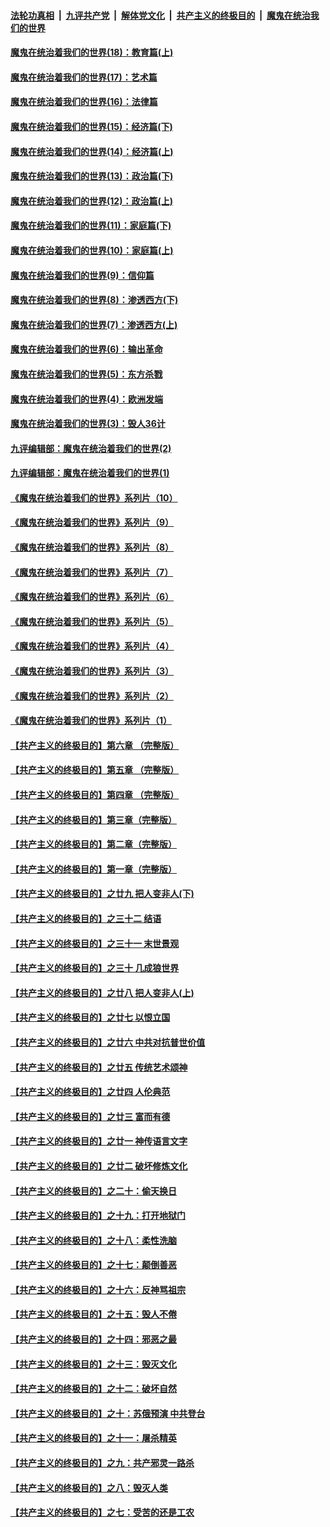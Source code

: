 

####  [法轮功真相](../../../../basic/blob/master/README.md?t=11010832) &nbsp;|&nbsp; [九评共产党](../../../../9ping.md/blob/master/README.md?t=11010832) &nbsp;|&nbsp; [解体党文化](../../../../jtdwh.md/blob/master/README.md?t=11010832)  &nbsp;|&nbsp; [共产主义的终极目的](../../../../gczydzjmd.md/blob/master/README.md?t=11010832) &nbsp;|&nbsp; [魔鬼在统治我们的世界](../../../../mgztzwmdsj.md/blob/master/README.md?t=11010832) 

#### [魔鬼在统治着我们的世界(18)：教育篇(上)](../pages/nsc422/n10526970.md?t=11010832) 

#### [魔鬼在统治着我们的世界(17)：艺术篇](../pages/nsc422/n10499093.md?t=11010832) 

#### [魔鬼在统治着我们的世界(16)：法律篇](../pages/nsc422/n10485969.md?t=11010832) 

#### [魔鬼在统治着我们的世界(15)：经济篇(下)](../pages/nsc422/n10469975.md?t=11010832) 

#### [魔鬼在统治着我们的世界(14)：经济篇(上)](../pages/nsc422/n10457370.md?t=11010832) 

#### [魔鬼在统治着我们的世界(13)：政治篇(下)](../pages/nsc422/n10448270.md?t=11010832) 

#### [魔鬼在统治着我们的世界(12)：政治篇(上)](../pages/nsc422/n10444576.md?t=11010832) 

#### [魔鬼在统治着我们的世界(11)：家庭篇(下)](../pages/nsc422/n10440961.md?t=11010832) 

#### [魔鬼在统治着我们的世界(10)：家庭篇(上)](../pages/nsc422/n10435448.md?t=11010832) 

#### [魔鬼在统治着我们的世界(9)：信仰篇](../pages/nsc422/n10432159.md?t=11010832) 

#### [魔鬼在统治着我们的世界(8)：渗透西方(下)](../pages/nsc422/n10429603.md?t=11010832) 

#### [魔鬼在统治着我们的世界(7)：渗透西方(上)](../pages/nsc422/n10426013.md?t=11010832) 

#### [魔鬼在统治着我们的世界(6)：输出革命](../pages/nsc422/n10421536.md?t=11010832) 

#### [魔鬼在统治着我们的世界(5)：东方杀戮](../pages/nsc422/n10417707.md?t=11010832) 

#### [魔鬼在统治着我们的世界(4)：欧洲发端](../pages/nsc422/n10414890.md?t=11010832) 

#### [魔鬼在统治着我们的世界(3)：毁人36计](../pages/nsc422/n10411583.md?t=11010832) 

#### [九评编辑部：魔鬼在统治着我们的世界(2)](../pages/nsc422/n10410036.md?t=11010832) 

#### [九评编辑部：魔鬼在统治着我们的世界(1)](../pages/nsc422/n10406825.md?t=11010832) 

#### [《魔鬼在统治着我们的世界》系列片（10）](../pages/nsc422/n12292670.md?t=11010832) 

#### [《魔鬼在统治着我们的世界》系列片（9）](../pages/nsc422/n12290859.md?t=11010832) 

#### [《魔鬼在统治着我们的世界》系列片（8）](../pages/nsc422/n12287445.md?t=11010832) 

#### [《魔鬼在统治着我们的世界》系列片（7）](../pages/nsc422/n12283425.md?t=11010832) 

#### [《魔鬼在统治着我们的世界》系列片（6）](../pages/nsc422/n12282314.md?t=11010832) 

#### [《魔鬼在统治着我们的世界》系列片（5）](../pages/nsc422/n12281419.md?t=11010832) 

#### [《魔鬼在统治着我们的世界》系列片（4）](../pages/nsc422/n12274024.md?t=11010832) 

#### [《魔鬼在统治着我们的世界》系列片（3）](../pages/nsc422/n12271322.md?t=11010832) 

#### [《魔鬼在统治着我们的世界》系列片（2）](../pages/nsc422/n12269049.md?t=11010832) 

#### [《魔鬼在统治着我们的世界》系列片（1）](../pages/nsc422/n12267575.md?t=11010832) 

#### [【共产主义的终极目的】第六章 （完整版）](../pages/nsc422/n11428913.md?t=11010832) 

#### [【共产主义的终极目的】第五章 （完整版）](../pages/nsc422/n11428912.md?t=11010832) 

#### [【共产主义的终极目的】第四章 （完整版）](../pages/nsc422/n11428907.md?t=11010832) 

#### [【共产主义的终极目的】第三章（完整版）](../pages/nsc422/n11428848.md?t=11010832) 

#### [【共产主义的终极目的】第二章（完整版）](../pages/nsc422/n11428831.md?t=11010832) 

#### [【共产主义的终极目的】第一章（完整版）](../pages/nsc422/n11417651.md?t=11010832) 

#### [【共产主义的终极目的】之廿九 把人变非人(下)](../pages/nsc422/n11344140.md?t=11010832) 

#### [【共产主义的终极目的】之三十二 结语](../pages/nsc422/n11360535.md?t=11010832) 

#### [【共产主义的终极目的】之三十一 末世景观](../pages/nsc422/n11351129.md?t=11010832) 

#### [【共产主义的终极目的】之三十 几成狼世界](../pages/nsc422/n11348280.md?t=11010832) 

#### [【共产主义的终极目的】之廿八 把人变非人(上)](../pages/nsc422/n11340492.md?t=11010832) 

#### [【共产主义的终极目的】之廿七 以恨立国](../pages/nsc422/n11336944.md?t=11010832) 

#### [【共产主义的终极目的】之廿六 中共对抗普世价值](../pages/nsc422/n11324785.md?t=11010832) 

#### [【共产主义的终极目的】之廿五 传统艺术颂神](../pages/nsc422/n11296396.md?t=11010832) 

#### [【共产主义的终极目的】之廿四 人伦典范](../pages/nsc422/n11296397.md?t=11010832) 

#### [【共产主义的终极目的】之廿三 富而有德](../pages/nsc422/n11283598.md?t=11010832) 

#### [【共产主义的终极目的】之廿一 神传语言文字](../pages/nsc422/n11263265.md?t=11010832) 

#### [【共产主义的终极目的】之廿二 破坏修炼文化](../pages/nsc422/n11245728.md?t=11010832) 

#### [【共产主义的终极目的】之二十：偷天换日](../pages/nsc422/n11238846.md?t=11010832) 

#### [【共产主义的终极目的】之十九：打开地狱门](../pages/nsc422/n11206376.md?t=11010832) 

#### [【共产主义的终极目的】之十八：柔性洗脑](../pages/nsc422/n11199994.md?t=11010832) 

#### [【共产主义的终极目的】之十七：颠倒善恶](../pages/nsc422/n11179782.md?t=11010832) 

#### [【共产主义的终极目的】之十六：反神骂祖宗](../pages/nsc422/n11166798.md?t=11010832) 

#### [【共产主义的终极目的】之十五：毁人不倦](../pages/nsc422/n11166792.md?t=11010832) 

#### [【共产主义的终极目的】之十四：邪恶之最](../pages/nsc422/n11150249.md?t=11010832) 

#### [【共产主义的终极目的】之十三：毁灭文化](../pages/nsc422/n11135227.md?t=11010832) 

#### [【共产主义的终极目的】之十二：破坏自然](../pages/nsc422/n11135214.md?t=11010832) 

#### [【共产主义的终极目的】之十：苏俄预演 中共登台](../pages/nsc422/n11118424.md?t=11010832) 

#### [【共产主义的终极目的】之十一：屠杀精英](../pages/nsc422/n11118442.md?t=11010832) 

#### [【共产主义的终极目的】之九：共产邪灵一路杀](../pages/nsc422/n11114139.md?t=11010832) 

#### [【共产主义的终极目的】之八：毁灭人类](../pages/nsc422/n11108503.md?t=11010832) 

#### [【共产主义的终极目的】之七：受苦的还是工农](../pages/nsc422/n11101809.md?t=11010832) 

